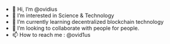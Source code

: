 - 👋 Hi, I’m @ovidius
- 👀 I’m interested in Science & Technology
- 🌱 I’m currently learning decentralized blockchain technology
- 💞️ I’m looking to collaborate with people for people.
- 📫 How to reach me : @ovid1us

<!---
ovidiubozga/ovidiubozga is a ✨ special ✨ repository because its `README.md` (this file) appears on your GitHub profile.
You can click the Preview link to take a look at your changes.
--->

